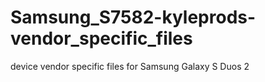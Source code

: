 # Samsung_S7582-kyleprods-vendor_specific_files

device vendor specific files for Samsung Galaxy S Duos 2

